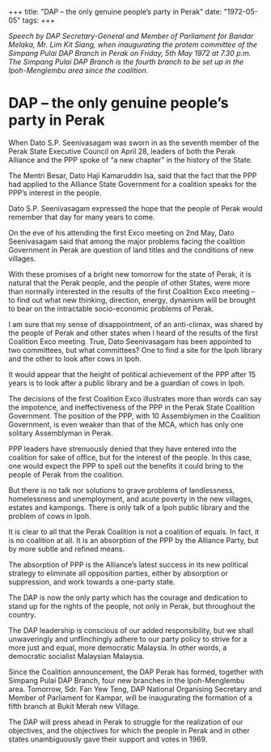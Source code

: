 +++ 
title: "DAP – the only genuine people’s party in Perak"
date: "1972-05-05"
tags:
+++

_Speech by DAP Secretary-General and Member of Parliament for Bandar Melaka, Mr. Lim Kit Siang, when inaugurating the protem committee of the Simpang Pulai DAP Branch in Perak on Friday, 5th May 1972 at 7.30 p.m. The Simpang Pulai DAP Branch is the fourth branch to be set up in the Ipoh-Menglembu area since the coalition._

# DAP – the only genuine people’s party in Perak

When Dato S.P. Seenivasagam was sworn in as the seventh member of the Perak State Executive Council on April 28, leaders of both the Perak Alliance and the PPP spoke of “a new chapter” in the history of the State.</u>

The Mentri Besar, Dato Haji Kamaruddin Isa, said that the fact that the PPP had applied to the Alliance State Government for a coalition speaks for the PPP’s interest in the people.

Dato S.P. Seenivasagam expressed the hope that the people of Perak would remember that day for many years to come.

On the eve of his attending the first Exco meeting on 2nd May, Dato Seenivasagam said that among the major problems facing the coalition Government in Perak are question of land titles and the conditions of new villages.

With these promises of a bright new tomorrow for the state of Perak, it is natural that the Perak people, and the people of other States, were more than normally interested in the results of the first Coalition Exco meeting – to find out what new thinking, direction, energy, dynamism will be brought to bear on the intractable socio-economic problems of Perak.

I am sure that my sense of disappointment, of an anti-climax, was shared by the people of Perak and other states when I heard of the results of the first Coalition Exco meeting. True, Dato Seenivasagam has been appointed to two committees, but what committees? One to find a site for the Ipoh library and the other to look after cows in Ipoh.

It would appear that the height of political achievement of the PPP after 15 years is to look after a public library and be a guardian of cows in Ipoh.

The decisions of the first Coalition Exco illustrates more than words can say the impotence, and ineffectiveness of the PPP in the Perak State Coalition Government. The position of the PPP, with 10 Assemblymen in the Coalition Government, is even weaker than that of the MCA, which has only one solitary Assemblyman in Perak.

PPP leaders have strenuously denied that they have entered into the coalition for sake of office, but for the interest of the people. In this case, one would expect the PPP to spell out the benefits it could bring to the people of Perak from the coalition.

But there is no talk nor solutions to grave problems of landlessness, homelessness and unemployment, and acute poverty in the new villages, estates and kampongs. There is only talk of a Ipoh public library and the problem of cows in Ipoh.

It is clear to all that the Perak Coalition is not a coalition of equals. In fact, it is no coalition at all. It is an absorption of the PPP by the Alliance Party, but by more subtle and refined means.

The absorption of PPP is the Alliance’s latest success in its new political strategy to eliminate all opposition parties, either by absorption or suppression, and work towards a one-party state.

The DAP is now the only party which has the courage and dedication to stand up for the rights of the people, not only in Perak, but throughout the country.

The DAP leadership is conscious of our added responsibility, but we shall unwaveringly and unflinchingly adhere to our party policy to strive for a more just and equal, more democratic Malaysia. In other words, a democratic socialist Malaysian Malaysia.

Since the Coalition announcement, the DAP Perak has formed, together with Simpang Pulai DAP Branch, four new branches in the Ipoh-Menglembu area. Tomorrow, Sdr. Fan Yew Teng, DAP National Organising Secretary and Member of Parliament for Kampar, will be inaugurating the formation of a fifth branch at Bukit Merah new Village.

The DAP will press ahead in Perak to struggle for the realization of our objectives, and the objectives for which the people in Perak and in other states unambiguously gave their support and votes in 1969.
 
